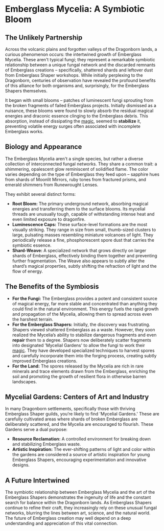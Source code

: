 # Emberglass Mycelia: A Symbiotic Bloom

## The Unlikely Partnership

Across the volcanic plains and forgotten valleys of the Dragonborn lands, a curious phenomenon occurs: the intertwined growth of Emberglass Mycelia. These aren't typical fungi; they represent a remarkable symbiotic relationship between a unique fungal network and the discarded remnants of Emberglass creations – specifically, shattered shards and leftover dust from Emberglass Shaper workshops.  While initially perplexing to the Dragonborn, centuries of observation have revealed the profound benefits of this alliance for both organisms and, surprisingly, for the Emberglass Shapers themselves.

It began with small blooms – patches of luminescent fungi sprouting from the broken fragments of failed Emberglass projects.  Initially dismissed as a nuisance, these blooms were found to slowly absorb the residual magical energies and draconic essence clinging to the Emberglass debris. This absorption, instead of dissipating the [magic](/structure/mechanic/magic.md), seemed to **stabilize** it, preventing volatile energy surges often associated with incomplete Emberglass works.

## Biology and Appearance

The Emberglass Mycelia aren't a single species, but rather a diverse collection of interconnected fungal networks. They share a common trait: a shimmering, opalescent glow reminiscent of solidified flame.  The color varies depending on the type of Emberglass they feed upon – sapphire hues from shards of Moonlit Mirrors, ruby tones from fractured prisms, and emerald shimmers from Runewrought Lenses. 

They exhibit several distinct forms:

*   **Root Bloom:** The primary underground network, absorbing magical energies and transferring them to the surface blooms. Its mycelial threads are unusually tough, capable of withstanding intense heat and even limited exposure to dragonfire.
*   **Luminescence Caps:** These surface-level formations are the most visually striking. They range in size from small, thumb-sized clusters to large, pulsating masses resembling miniature volcanoes of light. They periodically release a fine, phosphorescent spore dust that carries the symbiotic essence.
*   **Shard-Weave:** A specialized network that grows directly on larger shards of Emberglass, effectively binding them together and preventing further fragmentation. The Weave also appears to subtly alter the shard’s magical properties, subtly shifting the refraction of light and the flow of energy.

## The Benefits of the Symbiosis

*   **For the Fungi:** The Emberglass provides a potent and consistent source of magical energy, far more stable and concentrated than anything they could find in the natural environment. This energy fuels the rapid growth and propagation of the Mycelia, allowing them to spread across even the harshest terrain.
*   **For the Emberglass Shapers:** Initially, the discovery was frustrating. Shapers viewed shattered Emberglass as a waste. However, they soon realized the Mycelia’s ability to stabilize dangerous fragments and even **repair** them to a degree. Shapers now deliberately scatter fragments into designated 'Mycelial Gardens' to allow the fungi to work their [magic](/structure/mechanic/magic.md).  They have developed specialized techniques to harvest spores and carefully incorporate them into the forging process, creating subtly improved Emberglass creations.
*   **For the Land:** The spores released by the Mycelia are rich in rare minerals and trace elements drawn from the Emberglass, enriching the soil and promoting the growth of resilient flora in otherwise barren landscapes.  

## Mycelial Gardens: Centers of Art and Industry

In many Dragonborn settlements, specifically those with thriving Emberglass Shaper guilds, you’re likely to find 'Mycelial Gardens.' These are carefully cultivated areas where shards of broken Emberglass are deliberately scattered, and the Mycelia are encouraged to flourish.  These Gardens serve a dual purpose:

*   **Resource Reclamation:** A controlled environment for breaking down and stabilizing Emberglass waste.
*   **Artistic Inspiration:** The ever-shifting patterns of light and color within the gardens are considered a source of artistic inspiration for young Emberglass Shapers, encouraging experimentation and innovative designs.

## A Future Intertwined

The symbiotic relationship between Emberglass Mycelia and the art of the Emberglass Shapers demonstrates the ingenuity of life and the constant search for balance within the Dragonborn lands. As Emberglass Shapers continue to refine their craft, they increasingly rely on these unusual fungal networks, blurring the lines between art, science, and the natural world. The future of Emberglass creation may well depend on a deep understanding and appreciation of this vital connection.
